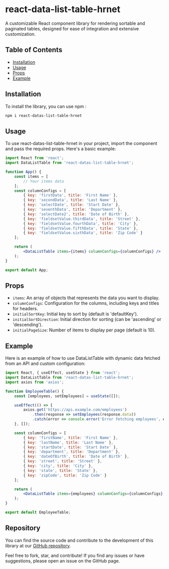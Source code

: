 # react-data-list-table-hrnet

A customizable React component library for rendering sortable and paginated tables, designed for ease of integration and extensive customization.

## Table of Contents

- [Installation](#installation)
- [Usage](#usage)
- [Props](#props)
- [Example](#example)

## Installation

To install the library, you can use npm  :

```bash
npm i react-datas-list-table-hrnet
```
## Usage

To use react-datas-list-table-hrnet in your project, import the component and pass the required props. Here's a basic example:

```jsx
import React from 'react';
import DataListTable from 'react-datas-list-table-hrnet';

function App() {
    const items = [
        // Your items data
    ];
    const columnConfigs = [
        { key: 'firstData', title: 'First Name' },
        { key: 'secondData', title: 'Last Name' },
        { key: 'selectDate', title: 'Start Date' },
        { key: 'seventhData', title: 'Department' },
        { key: 'selectDate2', title: 'Date of Birth' },
        { key: 'fieldsetValue.thirdData', title: 'Street' },
        { key: 'fieldsetValue.fourthData', title: 'City' },
        { key: 'fieldsetValue.fifthData', title: 'State' },
        { key: 'fieldsetValue.sixthData', title: 'Zip Code' }
    ];

    return (
        <DataListTable items={items} columnConfigs={columnConfigs} />
    );
}

export default App;
```
## Props
- `items`: An array of objects that represents the data you want to display.
- `columnConfigs`: Configuration for the columns, including keys and titles for headers.
- `initialSortKey`: Initial key to sort by (default is 'defaultKey').
- `initialSortDirection`: Initial direction for sorting (can be 'ascending' or 'descending').
- `initialPageSize`: Number of items to display per page (default is 10).
  
## Example

Here is an example of how to use DataListTable with dynamic data fetched from an API and custom configuration:
```jsx
import React, { useEffect, useState } from 'react';
import DataListTable from 'react-datas-list-table-hrnet';
import axios from 'axios';

function EmployeeTable() {
    const [employees, setEmployees] = useState([]);

    useEffect(() => {
        axios.get('https://api.example.com/employees')
            .then(response => setEmployees(response.data))
            .catch(error => console.error('Error fetching employees', error));
    }, []);

    const columnConfigs = [
        { key: 'firstName', title: 'First Name' },
        { key: 'lastName', title: 'Last Name' },
        { key: 'startDate', title: 'Start Date' },
        { key: 'department', title: 'Department' },
        { key: 'dateOfBirth', title: 'Date of Birth' },
        { key: 'street', title: 'Street' },
        { key: 'city', title: 'City' },
        { key: 'state', title: 'State' },
        { key: 'zipCode', title: 'Zip Code' }
    ];

    return (
        <DataListTable items={employees} columnConfigs={columnConfigs} />
    );
}

export default EmployeeTable;
```
## Repository

You can find the source code and contribute to the development of this library at our [GitHub repository](https://github.com/Lokikun5/react-datas-list-tableOC).

Feel free to fork, star, and contribute! If you find any issues or have suggestions, please open an issue on the GitHub page.
